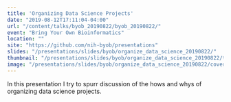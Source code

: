```yaml
---
title: 'Organizing Data Science Projects'
date: "2019-08-12T17:11:04-04:00"
url: "/content/talks/byob_20190822/byob_20190822/"
event: "Bring Your Own Bioinformatics"
location: ""
site: "https://github.com/nih-byob/presentations"
slides: "/presentations/slides/byob/organize_data_science_20190822/"
thumbnail: "/presentations/slides/byob/organize_data_science_20190822/thumbnail.jpg"
image: "/presentations/slides/byob/organize_data_science_20190822/cover.jpg"
---
```


In this presentation I try to spurr discussion of the hows and whys of organizing data science projects.
